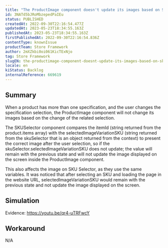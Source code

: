 ```yaml
---
title: "The ProductImage component doesn't update its images based on SKU specifications change"
id: 3NATd5bJRoMbzepedPaIEu
status: PUBLISHED
createdAt: 2022-09-30T22:16:54.477Z
updatedAt: 2023-05-23T18:34:55.163Z
publishedAt: 2023-05-23T18:34:55.163Z
firstPublishedAt: 2022-09-30T22:16:54.836Z
contentType: knownIssue
productTeam: Store Framework
author: 2mXZkbi0oi061KicTExNjo
tag: Store Framework
slugEN: the-productimage-component-doesnt-update-its-images-based-on-sku-specifications-change
locale: en
kiStatus: Backlog
internalReference: 669619
---
```


## Summary



When a product has more than one specification, and the user changes the specification selection, the ProductImage component will not change its images based on the change of the related selection.

The SKUSelector component compares the itemId (string returned from the product.items array) with the selectedImageVariationSKU (string returned from the skuSelector that is an object returned from the context) to present the correct image after the user selection, so if the skuSelector.selectedImageVariationSKU does not update; the value will remain with the previous state and will not update the image displayed on the screen inside the ProductImage component.

This also affects the image on SKU Selector, as they use the same variables. It was noticed that after selecting an SKU and loading the page in the website URL, selectedImageVariationSKU would remain with the previous state and not update the image displayed on the screen.


##

## Simulation


Evidence: https://youtu.be/qr4-uTRFwcY


##

## Workaround


N/A

